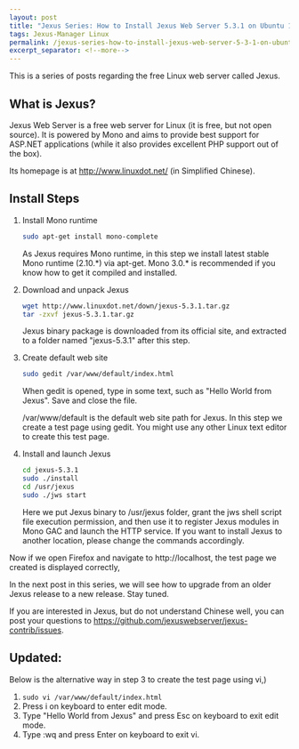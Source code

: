 ```yaml
---
layout: post
title: "Jexus Series: How to Install Jexus Web Server 5.3.1 on Ubuntu 13.04"
tags: Jexus-Manager Linux
permalink: /jexus-series-how-to-install-jexus-web-server-5-3-1-on-ubuntu-13-04-fb344997faa0
excerpt_separator: <!--more-->
---
```

This is a series of posts regarding the free Linux web server called Jexus.

## What is Jexus?

Jexus Web Server is a free web server for Linux (it is free, but not open source). It is powered by Mono and aims to provide best support for ASP.NET applications (while it also provides excellent PHP support out of the box).

Its homepage is at http://www.linuxdot.net/ (in Simplified Chinese).
<!--more-->

## Install Steps

1. Install Mono runtime

   ``` bash
   sudo apt-get install mono-complete
   ```

   As Jexus requires Mono runtime, in this step we install latest stable Mono runtime (2.10.\*) via apt-get. Mono 3.0.\* is recommended if you know how to get it compiled and installed.

1. Download and unpack Jexus

   ``` bash
   wget http://www.linuxdot.net/down/jexus-5.3.1.tar.gz
   tar -zxvf jexus-5.3.1.tar.gz
   ```

   Jexus binary package is downloaded from its official site, and extracted to a folder named "jexus-5.3.1" after this step.

1. Create default web site

   ``` bash
   sudo gedit /var/www/default/index.html
   ```

   When gedit is opened, type in some text, such as "Hello World from Jexus". Save and close the file.

   /var/www/default is the default web site path for Jexus. In this step we create a test page using gedit. You might use any other Linux text editor to create this test page.

1. Install and launch Jexus

   ``` bash
   cd jexus-5.3.1
   sudo ./install
   cd /usr/jexus
   sudo ./jws start
   ```

   Here we put Jexus binary to /usr/jexus folder, grant the jws shell script file execution permission, and then use it to register Jexus modules in Mono GAC and launch the HTTP service. If you want to install Jexus to another location, please change the commands accordingly.

Now if we open Firefox and navigate to http://localhost, the test page we created is displayed correctly,

In the next post in this series, we will see how to upgrade from an older Jexus release to a new release. Stay tuned.

If you are interested in Jexus, but do not understand Chinese well, you can post your questions to https://github.com/jexuswebserver/jexus-contrib/issues.

## Updated:
Below is the alternative way in step 3 to create the test page using vi,)

1. `sudo vi /var/www/default/index.html`
1. Press i on keyboard to enter edit mode.
1. Type "Hello World from Jexus" and press Esc on keyboard to exit edit mode.
1. Type :wq and press Enter on keyboard to exit vi.